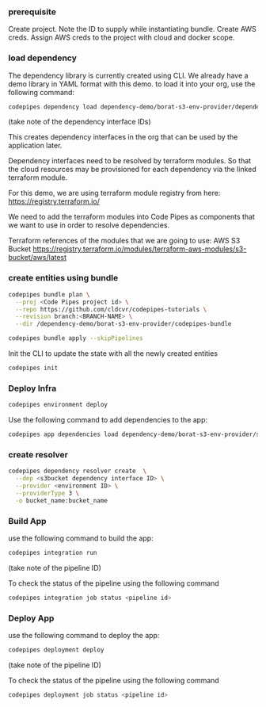 ### prerequisite

Create project. Note the ID to supply while instantiating bundle. 
Create AWS creds.
Assign AWS creds to the project with cloud and docker scope.

### load dependency

The dependency library is currently created using CLI. We already have a demo library in YAML format with this demo. to load it into your org, use the following command:

```sh
codepipes dependency load dependency-demo/borat-s3-env-provider/dependency.yaml
```
(take note of the dependency interface IDs)

This creates dependency interfaces in the org that can be used by the application later.

Dependency interfaces need to be resolved by terraform modules. So that the cloud resources may be provisioned for each dependency via the linked terraform module.

For this demo, we are using terraform module registry from here: https://registry.terraform.io/

We need to add the terraform modules into Code Pipes as components that we want to use in order to resolve dependencies.

Terraform references of the modules that we are going to use:
AWS S3 Bucket https://registry.terraform.io/modules/terraform-aws-modules/s3-bucket/aws/latest

### create entities using bundle

```sh
codepipes bundle plan \
  --proj <Code Pipes project id> \
  --repo https://github.com/cldcvr/codepipes-tutorials \
  --revision branch:<BRANCH-NAME> \
  --dir /dependency-demo/borat-s3-env-provider/codepipes-bundle

codepipes bundle apply --skipPipelines

```

Init the CLI to update the state with all the newly created entities

```sh
codepipes init
```

### Deploy Infra

```sh
codepipes environment deploy
```

Use the following command to add dependencies to the app:

```sh
codepipes app dependencies load dependency-demo/borat-s3-env-provider/src/codepipes.yaml
```

### create resolver

```sh
codepipes dependency resolver create  \
  --dep <s3bucket dependency interface ID> \
  --provider <environment ID> \
  --providerType 3 \
  -o bucket_name:bucket_name

```

### Build App

use the following command to build the app:
```sh
codepipes integration run
```
(take note of the pipeline ID)

To check the status of the pipeline using the following command
```sh
codepipes integration job status <pipeline id>
```

### Deploy App

use the following command to deploy the app:
```sh
codepipes deployment deploy
```
(take note of the pipeline ID)

To check the status of the pipeline using the following command
```sh
codepipes deployment job status <pipeline id>
```

